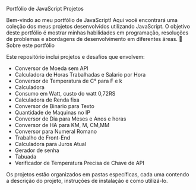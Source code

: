 Portfólio de JavaScript Projetos

Bem-vindo ao meu portfólio de JavaScript! Aqui você encontrará uma coleção dos meus projetos desenvolvidos utilizando JavaScript. O objetivo deste portfólio é mostrar minhas habilidades em programação, resoluções de problemas e abordagens de desenvolvimento em diferentes áreas.
🚀 Sobre este portfólio

Este repositório inclui projetos e desafios que envolvem:

- Conversor de Moeda sem API
- Calculadora de Horas Trabalhadas e Salario por Hora
- Conversor de Temperatura de C° para F e k
- Calculadora
- Consumo em Watt, custo do watt 0,72RS
- Calculadora de Renda fixa
- Conversor de Binario para Texto
- Quantidade de Maquinas no IP
- Conversor de Dia para Meses e Anos e horas
- Conversor de HA para KM, M, CM,MM
- Conversor para Numeral Romano
- Trabalho de Front-End
- Calculadora para Juros Atual
- Gerador de senha
- Tabuada
- Verificador de Temperatura Precisa de Chave de API

Os projetos estão organizados em pastas específicas, cada uma contendo a descrição do projeto, instruções de instalação e como utilizá-lo.
